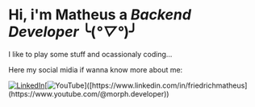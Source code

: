 
# Hi, i'm Matheus a *Backend Developer* ╰(*°▽°*)╯

I like to play some stuff and ocassionaly coding...

Here my social midia if wanna know more about me:

[![LinkedIn](https://img.shields.io/badge/LinkedIn-0A66C2.svg?style=for-the-badge&logo=LinkedIn&logoColor=white)](https://www.linkedin.com/in/friedrichmatheus)[![YouTube]([https://img.shields.io/badge/LinkedIn-0A66C2.svg?style=for-the-badge&logo=LinkedIn&logoColor=white](https://img.shields.io/badge/YouTube-FF0000.svg?style=for-the-badge&logo=YouTube&logoColor=white))]([https://www.linkedin.com/in/friedrichmatheus](https://www.youtube.com/@morph.developer))
